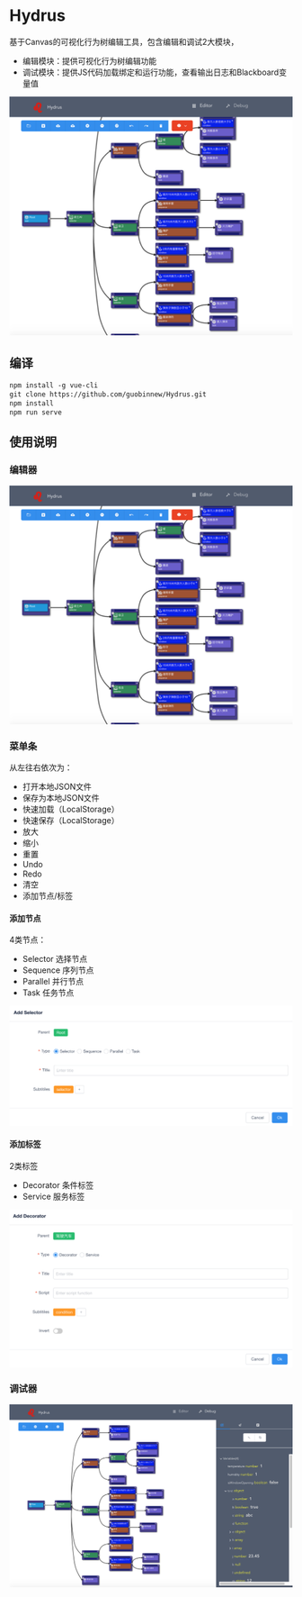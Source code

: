 # Hydrus

基于Canvas的可视化行为树编辑工具，包含编辑和调试2大模块，
+ 编辑模块：提供可视化行为树编辑功能
+ 调试模块：提供JS代码加载绑定和运行功能，查看输出日志和Blackboard变量值

![image](https://github.com/guobinnew/Hydrus/blob/master/screenshots/editor.png?raw=true)

## 编译

```
npm install -g vue-cli
git clone https://github.com/guobinnew/Hydrus.git
npm install
npm run serve
```

## 使用说明

### 编辑器

![image](https://github.com/guobinnew/Hydrus/blob/master/screenshots/editor.png?raw=true)

### 菜单条

从左往右依次为：
+ 打开本地JSON文件
+ 保存为本地JSON文件
+ 快速加载（LocalStorage）
+ 快速保存（LocalStorage）
+ 放大
+ 缩小
+ 重置
+ Undo
+ Redo
+ 清空
+ 添加节点/标签

#### 添加节点

4类节点：
+ Selector 选择节点
+ Sequence 序列节点
+ Parallel 并行节点
+ Task 任务节点

![image](https://github.com/guobinnew/Hydrus/blob/master/screenshots/add-selector.png?raw=true)


#### 添加标签

2类标签
+ Decorator 条件标签
+ Service 服务标签

![image](https://github.com/guobinnew/Hydrus/blob/master/screenshots/add-decorator.png?raw=true)


### 调试器

![image](https://github.com/guobinnew/Hydrus/blob/master/screenshots/debug.png?raw=true)

